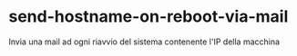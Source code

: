 send-hostname-on-reboot-via-mail
================================

Invia una mail ad ogni riavvio del sistema contenente l'IP della macchina
